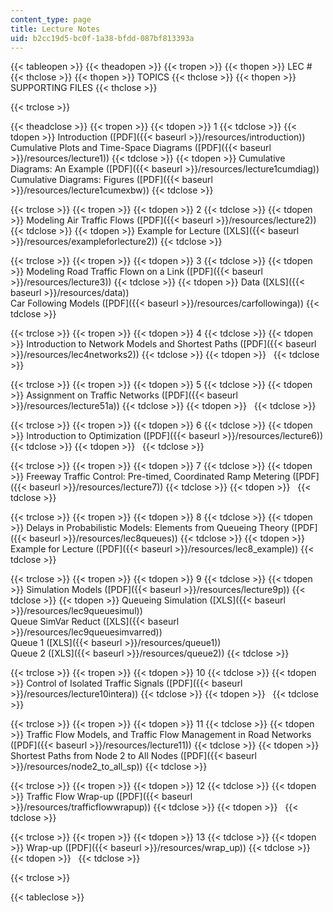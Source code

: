 ```yaml
---
content_type: page
title: Lecture Notes
uid: b2cc19d5-bc0f-1a38-bfdd-087bf813393a
---
```


{{< tableopen >}}
{{< theadopen >}}
{{< tropen >}}
{{< thopen >}}
LEC #
{{< thclose >}}
{{< thopen >}}
TOPICS
{{< thclose >}}
{{< thopen >}}
SUPPORTING FILES
{{< thclose >}}

{{< trclose >}}

{{< theadclose >}}
{{< tropen >}}
{{< tdopen >}}
1
{{< tdclose >}}
{{< tdopen >}}
Introduction ([PDF]({{< baseurl >}}/resources/introduction))  
Cumulative Plots and Time-Space Diagrams ([PDF]({{< baseurl >}}/resources/lecture1))
{{< tdclose >}}
{{< tdopen >}}
Cumulative Diagrams: An Example ([PDF]({{< baseurl >}}/resources/lecture1cumdiag))  
Cumulative Diagrams: Figures ([PDF]({{< baseurl >}}/resources/lecture1cumexbw))
{{< tdclose >}}

{{< trclose >}}
{{< tropen >}}
{{< tdopen >}}
2
{{< tdclose >}}
{{< tdopen >}}
Modeling Air Traffic Flows ([PDF]({{< baseurl >}}/resources/lecture2))
{{< tdclose >}}
{{< tdopen >}}
Example for Lecture ([XLS]({{< baseurl >}}/resources/exampleforlecture2))
{{< tdclose >}}

{{< trclose >}}
{{< tropen >}}
{{< tdopen >}}
3
{{< tdclose >}}
{{< tdopen >}}
Modeling Road Traffic Flown on a Link ([PDF]({{< baseurl >}}/resources/lecture3))
{{< tdclose >}}
{{< tdopen >}}
Data ([XLS]({{< baseurl >}}/resources/data))  
Car Following Models ([PDF]({{< baseurl >}}/resources/carfollowinga))
{{< tdclose >}}

{{< trclose >}}
{{< tropen >}}
{{< tdopen >}}
4
{{< tdclose >}}
{{< tdopen >}}
Introduction to Network Models and Shortest Paths ([PDF]({{< baseurl >}}/resources/lec4networks2))
{{< tdclose >}}
{{< tdopen >}}
 
{{< tdclose >}}

{{< trclose >}}
{{< tropen >}}
{{< tdopen >}}
5
{{< tdclose >}}
{{< tdopen >}}
Assignment on Traffic Networks ([PDF]({{< baseurl >}}/resources/lecture51a))
{{< tdclose >}}
{{< tdopen >}}
 
{{< tdclose >}}

{{< trclose >}}
{{< tropen >}}
{{< tdopen >}}
6
{{< tdclose >}}
{{< tdopen >}}
Introduction to Optimization ([PDF]({{< baseurl >}}/resources/lecture6))
{{< tdclose >}}
{{< tdopen >}}
 
{{< tdclose >}}

{{< trclose >}}
{{< tropen >}}
{{< tdopen >}}
7
{{< tdclose >}}
{{< tdopen >}}
Freeway Traffic Control: Pre-timed, Coordinated Ramp Metering ([PDF]({{< baseurl >}}/resources/lecture7))
{{< tdclose >}}
{{< tdopen >}}
 
{{< tdclose >}}

{{< trclose >}}
{{< tropen >}}
{{< tdopen >}}
8
{{< tdclose >}}
{{< tdopen >}}
Delays in Probabilistic Models: Elements from Queueing Theory ([PDF]({{< baseurl >}}/resources/lec8queues))
{{< tdclose >}}
{{< tdopen >}}
Example for Lecture ([PDF]({{< baseurl >}}/resources/lec8_example))
{{< tdclose >}}

{{< trclose >}}
{{< tropen >}}
{{< tdopen >}}
9
{{< tdclose >}}
{{< tdopen >}}
Simulation Models ([PDF]({{< baseurl >}}/resources/lecture9p))
{{< tdclose >}}
{{< tdopen >}}
Queueing Simulation ([XLS]({{< baseurl >}}/resources/lec9queuesimul))  
Queue SimVar Reduct ([XLS]({{< baseurl >}}/resources/lec9queuesimvarred))  
Queue 1 ([XLS]({{< baseurl >}}/resources/queue1))  
Queue 2 ([XLS]({{< baseurl >}}/resources/queue2))
{{< tdclose >}}

{{< trclose >}}
{{< tropen >}}
{{< tdopen >}}
10
{{< tdclose >}}
{{< tdopen >}}
Control of Isolated Traffic Signals ([PDF]({{< baseurl >}}/resources/lecture10intera))
{{< tdclose >}}
{{< tdopen >}}
 
{{< tdclose >}}

{{< trclose >}}
{{< tropen >}}
{{< tdopen >}}
11
{{< tdclose >}}
{{< tdopen >}}
Traffic Flow Models, and Traffic Flow Management in Road Networks ([PDF]({{< baseurl >}}/resources/lecture11))
{{< tdclose >}}
{{< tdopen >}}
Shortest Paths from Node 2 to All Nodes ([PDF]({{< baseurl >}}/resources/node2_to_all_sp))
{{< tdclose >}}

{{< trclose >}}
{{< tropen >}}
{{< tdopen >}}
12
{{< tdclose >}}
{{< tdopen >}}
Traffic Flow Wrap-up ([PDF]({{< baseurl >}}/resources/trafficflowwrapup))
{{< tdclose >}}
{{< tdopen >}}
 
{{< tdclose >}}

{{< trclose >}}
{{< tropen >}}
{{< tdopen >}}
13
{{< tdclose >}}
{{< tdopen >}}
Wrap-up ([PDF]({{< baseurl >}}/resources/wrap_up))
{{< tdclose >}}
{{< tdopen >}}
 
{{< tdclose >}}

{{< trclose >}}

{{< tableclose >}}